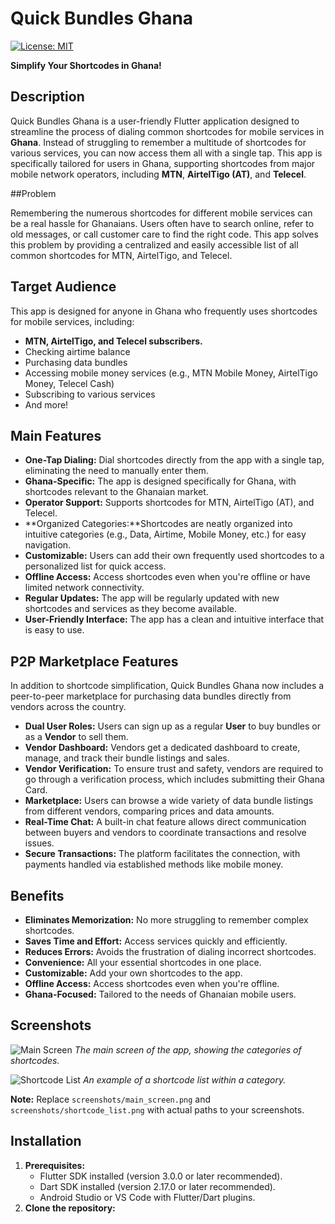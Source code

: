 # Quick Bundles Ghana

[![License: MIT](https://img.shields.io/badge/License-MIT-yellow.svg)](https://opensource.org/licenses/MIT)

**Simplify Your Shortcodes in Ghana!**

## Description

Quick Bundles Ghana is a user-friendly Flutter application designed to streamline the process of dialing common shortcodes for mobile services in **Ghana**. Instead of struggling to remember a multitude of shortcodes for various services, you can now access them all with a single tap. This app is specifically tailored for users in Ghana, supporting shortcodes from major mobile network operators, including **MTN**, **AirtelTigo (AT)**, and **Telecel**.

##Problem

Remembering the numerous shortcodes for different mobile services can be a real hassle for Ghanaians. Users often have to search online, refer to old messages, or call customer care to find the right code. This app solves this problem by providing a centralized and easily accessible list of all common shortcodes for MTN, AirtelTigo, and Telecel.

## Target Audience

This app is designed for anyone in Ghana who frequently uses shortcodes for mobile services, including:

*   **MTN, AirtelTigo, and Telecel subscribers.**
*   Checking airtime balance
*   Purchasing data bundles
*   Accessing mobile money services (e.g., MTN Mobile Money, AirtelTigo Money, Telecel Cash)
*   Subscribing to various services
*   And more!

## Main Features

*   **One-Tap Dialing:** Dial shortcodes directly from the app with a single tap, eliminating the need to manually enter them.
*   **Ghana-Specific:** The app is designed specifically for Ghana, with shortcodes relevant to the Ghanaian market.
*   **Operator Support:** Supports shortcodes for MTN, AirtelTigo (AT), and Telecel.
*   **Organized Categories:**Shortcodes are neatly organized into intuitive categories (e.g., Data, Airtime, Mobile Money, etc.) for easy navigation.
*   **Customizable:** Users can add their own frequently used shortcodes to a personalized list for quick access.
*   **Offline Access:** Access shortcodes even when you're offline or have limited network connectivity.
*   **Regular Updates:** The app will be regularly updated with new shortcodes and services as they become available.
*   **User-Friendly Interface:** The app has a clean and intuitive interface that is easy to use.

## P2P Marketplace Features

In addition to shortcode simplification, Quick Bundles Ghana now includes a peer-to-peer marketplace for purchasing data bundles directly from vendors across the country.

*   **Dual User Roles:** Users can sign up as a regular **User** to buy bundles or as a **Vendor** to sell them.
*   **Vendor Dashboard:** Vendors get a dedicated dashboard to create, manage, and track their bundle listings and sales.
*   **Vendor Verification:** To ensure trust and safety, vendors are required to go through a verification process, which includes submitting their Ghana Card.
*   **Marketplace:** Users can browse a wide variety of data bundle listings from different vendors, comparing prices and data amounts.
*   **Real-Time Chat:** A built-in chat feature allows direct communication between buyers and vendors to coordinate transactions and resolve issues.
*   **Secure Transactions:** The platform facilitates the connection, with payments handled via established methods like mobile money.

## Benefits

*   **Eliminates Memorization:** No more struggling to remember complex shortcodes.
*   **Saves Time and Effort:** Access services quickly and efficiently.
*   **Reduces Errors:** Avoids the frustration of dialing incorrect shortcodes.
*   **Convenience:** All your essential shortcodes in one place.
*   **Customizable:** Add your own shortcodes to the app.
*   **Offline Access:** Access shortcodes even when you're offline.
*   **Ghana-Focused:** Tailored to the needs of Ghanaian mobile users.

## Screenshots

![Main Screen](screenshots/main_screen.png)
*The main screen of the app, showing the categories of shortcodes.*

![Shortcode List](screenshots/shortcode_list.png)
*An example of a shortcode list within a category.*

**Note:** Replace `screenshots/main_screen.png` and `screenshots/shortcode_list.png` with actual paths to your screenshots.

## Installation

1.  **Prerequisites:**
    *   Flutter SDK installed (version 3.0.0 or later recommended).
    *   Dart SDK installed (version 2.17.0 or later recommended).
    *   Android Studio or VS Code with Flutter/Dart plugins.
2.  **Clone the repository:**
